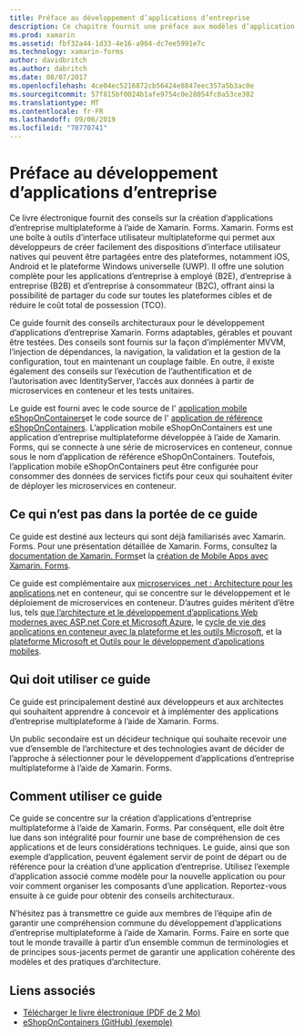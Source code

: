 ```yaml
---
title: Préface au développement d’applications d’entreprise
description: Ce chapitre fournit une préface aux modèles d’application d’entreprise à l’aide de Xamarin. Forms.
ms.prod: xamarin
ms.assetid: fbf32a44-1d33-4e16-a904-dc7ee5991e7c
ms.technology: xamarin-forms
author: davidbritch
ms.author: dabritch
ms.date: 08/07/2017
ms.openlocfilehash: 4ce04ec5216872cb56424e8847eec357a5b3ac0e
ms.sourcegitcommit: 57f815bf0024b1afe9754c0e28054fc0a53ce302
ms.translationtype: MT
ms.contentlocale: fr-FR
ms.lasthandoff: 09/06/2019
ms.locfileid: "70770741"
---
```

# <a name="preface-to-enterprise-app-development"></a>Préface au développement d’applications d’entreprise

Ce livre électronique fournit des conseils sur la création d’applications d’entreprise multiplateforme à l’aide de Xamarin. Forms. Xamarin. Forms est une boîte à outils d’interface utilisateur multiplateforme qui permet aux développeurs de créer facilement des dispositions d’interface utilisateur natives qui peuvent être partagées entre des plateformes, notamment iOS, Android et le plateforme Windows universelle (UWP). Il offre une solution complète pour les applications d’entreprise à employé (B2E), d’entreprise à entreprise (B2B) et d’entreprise à consommateur (B2C), offrant ainsi la possibilité de partager du code sur toutes les plateformes cibles et de réduire le coût total de possession (TCO).

Ce guide fournit des conseils architecturaux pour le développement d’applications d’entreprise Xamarin. Forms adaptables, gérables et pouvant être testées. Des conseils sont fournis sur la façon d’implémenter MVVM, l’injection de dépendances, la navigation, la validation et la gestion de la configuration, tout en maintenant un couplage faible. En outre, il existe également des conseils sur l’exécution de l’authentification et de l’autorisation avec IdentityServer, l’accès aux données à partir de microservices en conteneur et les tests unitaires.

Le guide est fourni avec le code source de l' [application mobile eShopOnContainers](https://github.com/dotnet-architecture/eShopOnContainers/tree/master/src/Mobile)et le code source de l' [application de référence eShopOnContainers](https://github.com/dotnet-architecture/eShopOnContainers). L’application mobile eShopOnContainers est une application d’entreprise multiplateforme développée à l’aide de Xamarin. Forms, qui se connecte à une série de microservices en conteneur, connue sous le nom d’application de référence eShopOnContainers. Toutefois, l’application mobile eShopOnContainers peut être configurée pour consommer des données de services fictifs pour ceux qui souhaitent éviter de déployer les microservices en conteneur.

## <a name="whats-left-out-of-this-guides-scope"></a>Ce qui n’est pas dans la portée de ce guide

Ce guide est destiné aux lecteurs qui sont déjà familiarisés avec Xamarin. Forms. Pour une présentation détaillée de Xamarin. Forms, consultez la [documentation de Xamarin. Forms](~/xamarin-forms/index.yml)et la [création de Mobile Apps avec Xamarin. Forms](https://aka.ms/xamebook).

Ce guide est complémentaire aux [microservices .net : Architecture pour les applications](https://aka.ms/microservicesebook).net en conteneur, qui se concentre sur le développement et le déploiement de microservices en conteneur. D’autres guides méritent d’être lus, tels [que l’architecture et le développement d’applications Web modernes avec ASP.net Core et Microsoft Azure](https://aka.ms/WebAppEbook), le [cycle de vie des applications en conteneur avec la plateforme et les outils Microsoft](https://aka.ms/dockerlifecycleebook), et la [plateforme Microsoft et Outils pour le développement d’applications mobiles](https://aka.ms/MobAppDev/StndPDF).

## <a name="who-should-use-this-guide"></a>Qui doit utiliser ce guide

Ce guide est principalement destiné aux développeurs et aux architectes qui souhaitent apprendre à concevoir et à implémenter des applications d’entreprise multiplateforme à l’aide de Xamarin. Forms.

Un public secondaire est un décideur technique qui souhaite recevoir une vue d’ensemble de l’architecture et des technologies avant de décider de l’approche à sélectionner pour le développement d’applications d’entreprise multiplateforme à l’aide de Xamarin. Forms.

## <a name="how-to-use-this-guide"></a>Comment utiliser ce guide

Ce guide se concentre sur la création d’applications d’entreprise multiplateforme à l’aide de Xamarin. Forms. Par conséquent, elle doit être lue dans son intégralité pour fournir une base de compréhension de ces applications et de leurs considérations techniques. Le guide, ainsi que son exemple d’application, peuvent également servir de point de départ ou de référence pour la création d’une application d’entreprise. Utilisez l’exemple d’application associé comme modèle pour la nouvelle application ou pour voir comment organiser les composants d’une application. Reportez-vous ensuite à ce guide pour obtenir des conseils architecturaux.

N’hésitez pas à transmettre ce guide aux membres de l’équipe afin de garantir une compréhension commune du développement d’applications d’entreprise multiplateforme à l’aide de Xamarin. Forms. Faire en sorte que tout le monde travaille à partir d’un ensemble commun de terminologies et de principes sous-jacents permet de garantir une application cohérente des modèles et des pratiques d’architecture.

## <a name="related-links"></a>Liens associés

- [Télécharger le livre électronique (PDF de 2 Mo)](https://aka.ms/xamarinpatternsebook)
- [eShopOnContainers (GitHub) (exemple)](https://github.com/dotnet-architecture/eShopOnContainers)
